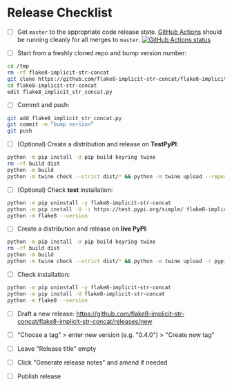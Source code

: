 # Release Checklist

- [ ] Get `master` to the appropriate code release state.
      [GitHub Actions](https://github.com/flake8-implicit-str-concat/flake8-implicit-str-concat/actions)
      should be running cleanly for all merges to `master`.
      [![GitHub Actions status](https://github.com/flake8-implicit-str-concat/flake8-implicit-str-concat/workflows/Test/badge.svg)](https://github.com/flake8-implicit-str-concat/flake8-implicit-str-concat/actions)

* [ ] Start from a freshly cloned repo and bump version number:

```sh
cd /tmp
rm -rf flake8-implicit-str-concat
git clone https://github.com/flake8-implicit-str-concat/flake8-implicit-str-concat
cd flake8-implicit-str-concat
edit flake8_implicit_str_concat.py
```

- [ ] Commit and push:

```sh
git add flake8_implicit_str_concat.py
git commit -m "bump version"
git push
```

- [ ] (Optional) Create a distribution and release on **TestPyPI**:

```sh
python -m pip install -U pip build keyring twine
rm -rf build dist
python -m build
python -m twine check --strict dist/* && python -m twine upload --repository testpypi dist/*
```

- [ ] (Optional) Check **test** installation:

```sh
python -m pip uninstall -y flake8-implicit-str-concat
python -m pip install -U -i https://test.pypi.org/simple/ flake8-implicit-str-concat --extra-index-url https://pypi.org/simple --pre
python -m flake8 --version
```

- [ ] Create a distribution and release on **live PyPI**:

```sh
python -m pip install -U pip build keyring twine
rm -rf build dist
python -m build
python -m twine check --strict dist/* && python -m twine upload -r pypi dist/*
```

- [ ] Check installation:

```sh
python -m pip uninstall -y flake8-implicit-str-concat
python -m pip install -U flake8-implicit-str-concat
python -m flake8 --version
```

- [ ] Draft a new release:
      https://github.com/flake8-implicit-str-concat/flake8-implicit-str-concat/releases/new

- [ ] "Choose a tag" > enter new version (e.g. "0.4.0") > "Create new tag"
- [ ] Leave "Release title" empty
- [ ] Click "Generate release notes" and amend if needed
- [ ] Publish release
